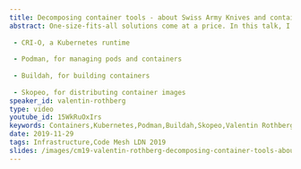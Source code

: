 ```yaml
---
title: Decomposing container tools - about Swiss Army Knives and containers
abstract: One-size-fits-all solutions come at a price. In this talk, I present four open-source container tools dedicated to specific use-cases:
 
 - CRI-O, a Kubernetes runtime
 
 - Podman, for managing pods and containers
 
 - Buildah, for building containers
 
 - Skopeo, for distributing container images
speaker_id: valentin-rothberg
type: video
youtube_id: 15WkRuOxIrs
keywords: Containers,Kubernetes,Podman,Buildah,Skopeo,Valentin Rothberg,Code Mesh LDN
date: 2019-11-29
tags: Infrastructure,Code Mesh LDN 2019
slides: /images/cm19-valentin-rothberg-decomposing-container-tools-about-swiss-army-knives-and-containers-compressed-1.pdf
---
```



